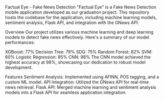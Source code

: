 Factual Eye - Fake News Detection
"Factual Eye" is a Fake News Detection mobile application developed as our graduation project. This repository hosts the codebase for the application, including machine learning models, sentiment analysis, Flask API, and integration with the GNews API.

Overview
Our project utilizes various machine learning and deep learning models to detect fake news effectively. Here's a summary of our model performances:

XGBoost: 77%
Decision Tree: 79%
SDG: 75%
Random Forest: 82%
SVM: 60%
Logistic Regression: 85%
CNN: 98%
The CNN model achieved the highest accuracy at 98%, showcasing our dedication to robust model development.

Features
Sentiment Analysis: Implemented using AFINN, POS tagging, and a custom ML model.
API Integration: Utilized the GNews API for real-time news retrieval.
Flask API: Merged machine learning and sentiment analysis models into a Flask API for seamless application integration.
